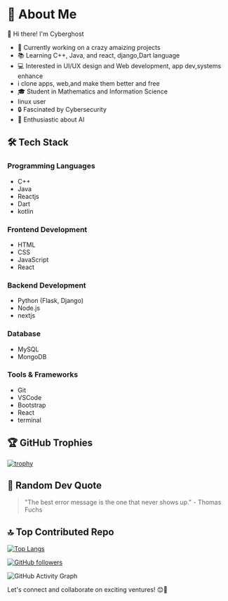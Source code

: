 # 💫 About Me

👋 Hi there! I'm Cyberghost

- 🔨 Currently working on a crazy amaizing projects
- 📚 Learning C++, Java, and react, django,Dart language
- 💻 Interested in UI/UX design and Web development, app dev,systems enhance
- i clone apps, web,and make them better and free
- 🎓 Student in Mathematics and Information Science
- linux user
- 🔒 Fascinated by Cybersecurity
- 🤖 Enthusiastic about AI

## 🛠️ Tech Stack

### Programming Languages
- C++ <i class="fab fa-cplusplus"></i>
- Java <i class="fab fa-java"></i>
- Reactjs <i class="fab fa-React"></i>
- Dart <i class="fab fa-dart"></i>
- kotlin <i class="fab fa-kotlin"></i>

### Frontend Development
- HTML <i class="fab fa-html5"></i>
- CSS <i class="fab fa-css3-alt"></i>
- JavaScript <i class="fab fa-js"></i>
- React <i class="fab fa-React"></i>

### Backend Development
- Python (Flask, Django) <i class="fab fa-python"></i>
- Node.js <i class="fab fa-node"></i>
- nextjs <i class="fab fa-Nextjs"></i>

### Database
- MySQL <i class="fas fa-database"></i>
- MongoDB <i class="fas fa-database"></i>

### Tools & Frameworks
- Git <i class="fab fa-git"></i>
- VSCode <i class="fas fa-code"></i>
- Bootstrap <i class="fab fa-bootstrap"></i>
- React <i class="fab fa-react"></i>
- terminal <i class="fab fa-terminal"></i>


## 🏆 GitHub Trophies

[![trophy](https://github-profile-trophy.vercel.app/?username=your-github-username&theme=gruvbox)](https://github.com/ryo-ma/github-profile-trophy)

## 🌟 Random Dev Quote

> "The best error message is the one that never shows up." - Thomas Fuchs

## 🔝 Top Contributed Repo

[![Top Langs](https://github-readme-stats.vercel.app/api/top-langs/?username=your-github-username&layout=compact)](https://github.com/anuraghazra/github-readme-stats)

[![GitHub followers](https://img.shields.io/github/followers/your-github-username.svg?style=social&label=Follow&maxAge=2592000)](https://github.com/your-github-username?tab=followers)

![GitHub Activity Graph](https://activity-graph.herokuapp.com/graph?username=your-github-username)

Let's connect and collaborate on exciting ventures! 😊🚀
